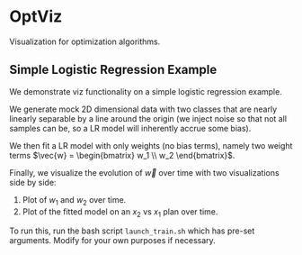 # OptViz
Visualization for optimization algorithms.

## Simple Logistic Regression Example
We demonstrate viz functionality on a simple logistic regression example.

We generate mock 2D dimensional data with two classes that are nearly linearly
separable by a line around the origin (we inject noise so that not all samples can be, so a LR model
will inherently accrue some bias).

We then fit a LR model with only weights (no bias terms), namely two weight terms
$\vec{w} = \begin{bmatrix} w_1 \\ w_2 \end{bmatrix}$.

Finally, we visualize the evolution of $\vec{w}$ over time with two visualizations side by side:
1. Plot of $w_1$ and $w_2$ over time.
2. Plot of the fitted model on an $x_2$ vs $x_1$ plan over time.

To run this, run the bash script `launch_train.sh` which has pre-set arguments. Modify for your
own purposes if necessary.
